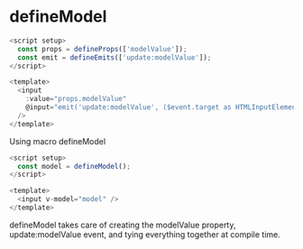 # defineModel

```js
<script setup>
  const props = defineProps(['modelValue']);
  const emit = defineEmits(['update:modelValue']);
</script>

<template>
  <input
    :value="props.modelValue"
    @input="emit('update:modelValue', ($event.target as HTMLInputElement).value)"
  />
</template>

```

Using macro defineModel

```js
<script setup>
  const model = defineModel();
</script>

<template>
  <input v-model="model" />
</template>
```

defineModel takes care of creating the modelValue property, update:modelValue event, and tying everything together at compile time.
